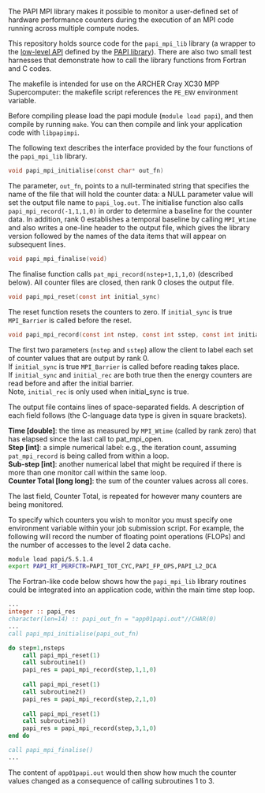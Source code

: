 The PAPI MPI library makes it possible to monitor a user-defined set of
hardware performance counters during the execution of an MPI code running
across multiple compute nodes.

This repository holds source code for the `papi_mpi_lib` library (a wrapper to the [low-level API](http://icl.cs.utk.edu/papi/docs/dd/dbc/group__low__api.html) defined by the [PAPI library](http://icl.utk.edu/papi/)). There are also two small test harnesses that demonstrate how to call the library functions from Fortran and C codes.

The makefile is intended for use on the ARCHER Cray XC30 MPP Supercomputer:
the makefile script references the `PE_ENV` environment variable.

Before compiling please load the papi module (`module load papi`),
and then compile by running `make`. You can then compile and link
your application code with `libpapimpi`.

The following text describes the interface provided by the four functions
of the `papi_mpi_lib` library.

```c
void papi_mpi_initialise(const char* out_fn)
```

The parameter, `out_fn`, points to a null-terminated string that specifies the name of the file that will hold the counter data: a NULL parameter value will set the output file name to `papi_log.out`. The initialise function also calls `papi_mpi_record(-1,1,1,0)` in order to determine a baseline for the counter data. In addition, rank 0 establishes a temporal baseline by calling `MPI_Wtime` and also writes a one-line header to the output file, which gives the library version followed by the names of the data items that will appear on subsequent lines.

```c
void papi_mpi_finalise(void)
```

The finalise function calls `pat_mpi_record(nstep+1,1,1,0)` (described below). All counter files are closed, then rank 0 closes the output file.

```c
void papi_mpi_reset(const int initial_sync)
```
The reset function resets the counters to zero. If `initial_sync` is true `MPI_Barrier` is called before the reset.

```c
void papi_mpi_record(const int nstep, const int sstep, const int initial_sync, const int initial_rec)
```

The first two parameters (`nstep` and `sstep`) allow the client to label each set of counter values that are output by rank 0.<br>
If `initial_sync` is true `MPI_Barrier` is called before reading takes place.<br>
If `initial_sync` and `initial_rec` are both true then the energy counters are read before and after the initial barrier.<br> Note, `initial_rec` is only used when initial_sync is true.

The output file contains lines of space-separated fields. A description of each field follows (the  C-language data type is given in square brackets).

**Time [double]**: the time as measured by `MPI_Wtime` (called by rank zero) that has elapsed since the last call to pat_mpi_open.<br> 
**Step [int]**: a simple numerical label: e.g., the iteration count, assuming `pat_mpi_record` is being called from within a loop.<br> 
**Sub-step [int]**: another numerical label that might be required if there is more than one monitor call within the same loop.<br>
**Counter Total [long long]**: the sum of the counter values across all cores.<br>

The last field, Counter Total, is repeated for however many counters are being monitored.

To specify which counters you wish to monitor you must specify one environment variable within your job submission
script. For example, the following will record the number of floating point operations (FLOPs) and the number of accesses to the level 2 data cache.

```bash
module load papi/5.5.1.4
export PAPI_RT_PERFCTR=PAPI_TOT_CYC,PAPI_FP_OPS,PAPI_L2_DCA
```

The Fortran-like code below shows how the `papi_mpi_lib` library routines could be integrated into an application code, within the main time step loop.

```fortran
...
integer :: papi_res
character(len=14) :: papi_out_fn = "app01papi.out"//CHAR(0)
...
call papi_mpi_initialise(papi_out_fn)

do step=1,nsteps
    call papi_mpi_reset(1)
    call subroutine1()
    papi_res = papi_mpi_record(step,1,1,0)
    
    call papi_mpi_reset(1)
    call subroutine2()
    papi_res = papi_mpi_record(step,2,1,0)
    
    call papi_mpi_reset(1)
    call subroutine3()
    papi_res = papi_mpi_record(step,3,1,0)
end do

call papi_mpi_finalise()
...

```

The content of `app01papi.out` would then show how much the counter values changed as a consequence of calling subroutines 1 to 3.
